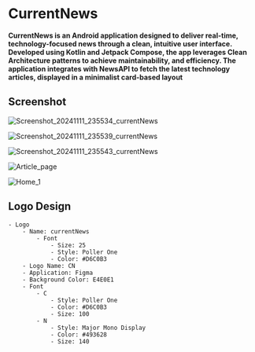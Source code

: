 # CurrentNews
**CurrentNews is an Android application designed to deliver real-time, technology-focused news through a clean, intuitive user interface.
Developed using Kotlin and Jetpack Compose, the app leverages Clean Architecture patterns to achieve maintainability, and efficiency.
The application integrates with NewsAPI to fetch the latest technology articles, displayed in a minimalist card-based layout**

## Screenshot
![Screenshot_20241111_235534_currentNews](https://github.com/user-attachments/assets/608019ae-363b-4ee2-a06f-e57a071f8554)

![Screenshot_20241111_235539_currentNews](https://github.com/user-attachments/assets/461e4929-b0c5-415d-98b7-f575ef66af91)

![Screenshot_20241111_235543_currentNews](https://github.com/user-attachments/assets/3980bda5-43be-4bd7-9a0b-5656d7890240)

![Article_page](https://github.com/user-attachments/assets/d019d587-002e-4363-a2e3-9768c8540b0b)

![Home_1](https://github.com/user-attachments/assets/ae6bce2d-a3e7-48e6-8079-672c1db0841b)

## Logo Design

```
- Logo
    - Name: currentNews
        - Font
            - Size: 25
            - Style: Poller One
            - Color: #D6C0B3
    - Logo Name: CN
    - Application: Figma
    - Background Color: E4E0E1
    - Font
        - C
            - Style: Poller One
            - Color: #D6C0B3
            - Size: 100
        - N
            - Style: Major Mono Display
            - Color: #493628
            - Size: 140
```
